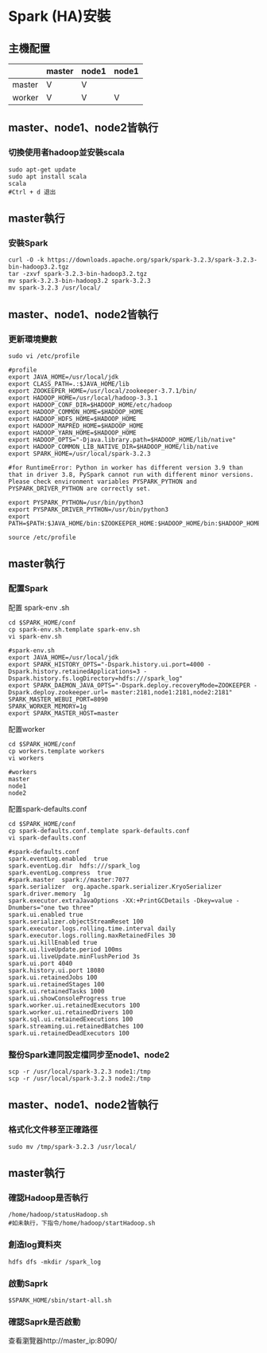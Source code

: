 #  Spark (HA)安裝
## 主機配置
|                       |master     |node1      |node1      |
|-----------------------|-----------|-----------|-----------|
|master                 |V          |V          |           |
|worker                 |V          |V          |V          |


## master、node1、node2皆執行
### 切換使用者hadoop並安裝scala
```
sudo apt-get update
sudo apt install scala
scala
#Ctrl + d 退出
```
## master執行
### 安裝Spark
```
curl -O -k https://downloads.apache.org/spark/spark-3.2.3/spark-3.2.3-bin-hadoop3.2.tgz
tar -zxvf spark-3.2.3-bin-hadoop3.2.tgz
mv spark-3.2.3-bin-hadoop3.2 spark-3.2.3
mv spark-3.2.3 /usr/local/
```
## master、node1、node2皆執行
### 更新環境變數
```
sudo vi /etc/profile
```
```
#profile
export JAVA_HOME=/usr/local/jdk
export CLASS_PATH=.:$JAVA_HOME/lib
export ZOOKEEPER_HOME=/usr/local/zookeeper-3.7.1/bin/
export HADOOP_HOME=/usr/local/hadoop-3.3.1
export HADOOP_CONF_DIR=$HADOOP_HOME/etc/hadoop
export HADOOP_COMMON_HOME=$HADOOP_HOME
export HADOOP_HDFS_HOME=$HADOOP_HOME
export HADOOP_MAPRED_HOME=$HADOOP_HOME
export HADOOP_YARN_HOME=$HADOOP_HOME
export HADOOP_OPTS="-Djava.library.path=$HADOOP_HOME/lib/native"
export HADOOP_COMMON_LIB_NATIVE_DIR=$HADOOP_HOME/lib/native
export SPARK_HOME=/usr/local/spark-3.2.3

#for RuntimeError: Python in worker has different version 3.9 than that in driver 3.8, PySpark cannot run with different minor versions. Please check environment variables PYSPARK_PYTHON and PYSPARK_DRIVER_PYTHON are correctly set.

export PYSPARK_PYTHON=/usr/bin/python3
export PYSPARK_DRIVER_PYTHON=/usr/bin/python3
export PATH=$PATH:$JAVA_HOME/bin:$ZOOKEEPER_HOME:$HADOOP_HOME/bin:$HADOOP_HOME/sbin:$SPARK_HOME/sbin
```
```
source /etc/profile
```
## master執行
### 配置Spark
配置 spark-env .sh
```
cd $SPARK_HOME/conf
cp spark-env.sh.template spark-env.sh
vi spark-env.sh
```
```
#spark-env.sh
export JAVA_HOME=/usr/local/jdk
export SPARK_HISTORY_OPTS="-Dspark.history.ui.port=4000 -Dspark.history.retainedApplications=3 -Dspark.history.fs.logDirectory=hdfs:///spark_log"
export SPARK_DAEMON_JAVA_OPTS="-Dspark.deploy.recoveryMode=ZOOKEEPER -Dspark.deploy.zookeeper.url= master:2181,node1:2181,node2:2181"
SPARK_MASTER_WEBUI_PORT=8090
SPARK_WORKER_MEMORY=1g
export SPARK_MASTER_HOST=master
```

配置worker
```
cd $SPARK_HOME/conf
cp workers.template workers
vi workers
```
```
#workers
master
node1
node2
```
配置spark-defaults.conf
```
cd $SPARK_HOME/conf
cp spark-defaults.conf.template spark-defaults.conf
vi spark-defaults.conf
```
```
#spark-defaults.conf
spark.eventLog.enabled  true
spark.eventLog.dir  hdfs:///spark_log
spark.eventLog.compress  true
#spark.master  spark://master:7077
spark.serializer  org.apache.spark.serializer.KryoSerializer
spark.driver.memory  1g
spark.executor.extraJavaOptions -XX:+PrintGCDetails -Dkey=value -Dnumbers="one two three"
spark.ui.enabled true
spark.serializer.objectStreamReset 100
spark.executor.logs.rolling.time.interval daily
spark.executor.logs.rolling.maxRetainedFiles 30
spark.ui.killEnabled true
spark.ui.liveUpdate.period 100ms
spark.ui.liveUpdate.minFlushPeriod 3s
spark.ui.port 4040
spark.history.ui.port 18080
spark.ui.retainedJobs 100
spark.ui.retainedStages 100
spark.ui.retainedTasks 1000
spark.ui.showConsoleProgress true
spark.worker.ui.retainedExecutors 100
spark.worker.ui.retainedDrivers 100
spark.sql.ui.retainedExecutions 100
spark.streaming.ui.retainedBatches 100
spark.ui.retainedDeadExecutors 100
```
### 整份Spark連同設定檔同步至node1、node2
```
scp -r /usr/local/spark-3.2.3 node1:/tmp
scp -r /usr/local/spark-3.2.3 node2:/tmp
```
## master、node1、node2皆執行
### 格式化文件移至正確路徑
```
sudo mv /tmp/spark-3.2.3 /usr/local/
```
## master執行
### 確認Hadoop是否執行
```
/home/hadoop/statusHadoop.sh
#如未執行，下指令/home/hadoop/startHadoop.sh
```
### 創造log資料夾
```
hdfs dfs -mkdir /spark_log
```
### 啟動Saprk
```
$SPARK_HOME/sbin/start-all.sh
```
### 確認Saprk是否啟動
查看瀏覽器http://master_ip:8090/
